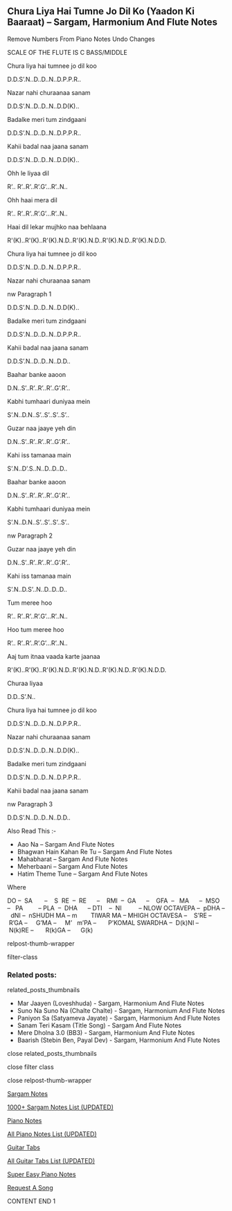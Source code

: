 
## Chura Liya Hai Tumne Jo Dil Ko (Yaadon Ki Baaraat) – Sargam, Harmonium And Flute Notes

Remove Numbers From Piano Notes
Undo Changes

SCALE OF THE FLUTE IS C BASS/MIDDLE

Chura liya hai tumnee jo dil koo

D.D.S’.N..D..D..N..D.P.P.R..

Nazar nahi churaanaa sanam

D.D.S’.N..D..D..N..D.D(K)..

Badalke meri tum zindgaani

D.D.S’.N..D..D..N..D.P.P.R..

Kahii badal naa jaana sanam

D.D.S’.N..D..D..N..D.D(K)..

Ohh le liyaa dil

R’.. R’..R’..R’.G’…R’..N..

Ohh haai mera dil

R’.. R’..R’..R’.G’…R’..N..

Haai dil lekar mujhko naa behlaana

R'(K)..R'(K)..R'(K).N.D..R'(K).N.D..R'(K).N.D..R'(K).N.D.D.

Chura liya hai tumnee jo dil koo

D.D.S’.N..D..D..N..D.P.P.R..

Nazar nahi churaanaa sanam

nw Paragraph 1

D.D.S’.N..D..D..N..D.D(K)..

Badalke meri tum zindgaani

D.D.S’.N..D..D..N..D.P.P.R..

Kahii badal naa jaana sanam

D.D.S’.N..D..D..N..D.D..

Baahar banke aaoon

D.N..S’..R’..R’..R’..G’.R’..

Kabhi tumhaari duniyaa mein

S’.N..D.N..S’..S’..S’..S’..

Guzar naa jaaye yeh din

D.N..S’..R’..R’..R’..G’.R’..

Kahi iss tamanaa main

S’.N..D’.S..N..D..D..D..

Baahar banke aaoon

D.N..S’..R’..R’..R’..G’.R’..

Kabhi tumhaari duniyaa mein

S’.N..D.N..S’..S’..S’..S’..

nw Paragraph 2

Guzar naa jaaye yeh din

D.N..S’..R’..R’..R’..G’.R’..

Kahi iss tamanaa main

S’.N..D.S’..N..D..D..D..

Tum meree hoo

R’.. R’..R’..R’.G’…R’..N..

Hoo tum meree hoo

R’.. R’..R’..R’.G’…R’..N..

Aaj tum itnaa vaada karte jaanaa

R'(K)..R'(K)..R'(K).N.D..R'(K).N.D..R'(K).N.D..R'(K).N.D.D.

Churaa liyaa

D.D..S’.N..

Chura liya hai tumnee jo dil koo

D.D.S’.N..D..D..N..D.P.P.R..

Nazar nahi churaanaa sanam

D.D.S’.N..D..D..N..D.D(K)..

Badalke meri tum zindgaani

D.D.S’.N..D..D..N..D.P.P.R..

Kahii badal naa jaana sanam

nw Paragraph 3

D.D.S’.N..D..D..N..D.D..



Also Read This :-



* Aao Na – Sargam And Flute Notes
* Bhagwan Hain Kahan Re Tu – Sargam And Flute Notes
* Mahabharat – Sargam And Flute Notes
* Meherbaani – Sargam And Flute Notes
* Hatim Theme Tune – Sargam And Flute Notes

Where



DO –  SA       –    S  RE  –  RE      –    RMI  –  GA      –    GFA  –   MA      –  MSO  –   PA         – PLA  –  DHA      – DTI    –  NI          – NLOW OCTAVEPA –  pDHA –  dNI –  nSHUDH MA – m        TIWAR MA – MHIGH OCTAVESA –    S’RE –     R’GA –     G’MA –     M’   m’PA –       P’KOMAL SWARDHA –  D(k)NI –       N(k)RE –       R(k)GA –      G(k)



relpost-thumb-wrapper

filter-class

### Related posts:

related_posts_thumbnails

* Mar Jaayen (Loveshhuda) - Sargam, Harmonium And Flute Notes
* Suno Na Suno Na (Chalte Chalte) - Sargam, Harmonium And Flute Notes
* Paniyon Sa (Satyameva Jayate) - Sargam, Harmonium And Flute Notes
* Sanam Teri Kasam (Title Song) - Sargam And Flute Notes
* Mere Dholna 3.0 (BB3) - Sargam, Harmonium And Flute Notes
* Baarish (Stebin Ben, Payal Dev) - Sargam, Harmonium And Flute Notes

close related_posts_thumbnails

close filter class

close relpost-thumb-wrapper

[Sargam Notes](https://www.notationsworld.com/sargam-notes.html)

[1000+ Sargam Notes List (UPDATED)](https://www.notationsworld.com/all-songs-list-sargam-notes.html)

[Piano Notes](https://www.notationsworld.com/piano-notes.html)

[All Piano Notes List (UPDATED)](https://www.notationsworld.com/all-songs-list-piano-notes.html)

[Guitar Tabs](https://www.notationsworld.com/guitar-tabs.html)

[All Guitar Tabs List (UPDATED)](https://www.notationsworld.com/all-songs-list-guitar-tabs.html)

[Super Easy Piano Notes](https://studywall.in/)

[Request A Song](https://www.notationsworld.com/request-a-song.html)

CONTENT END 1


